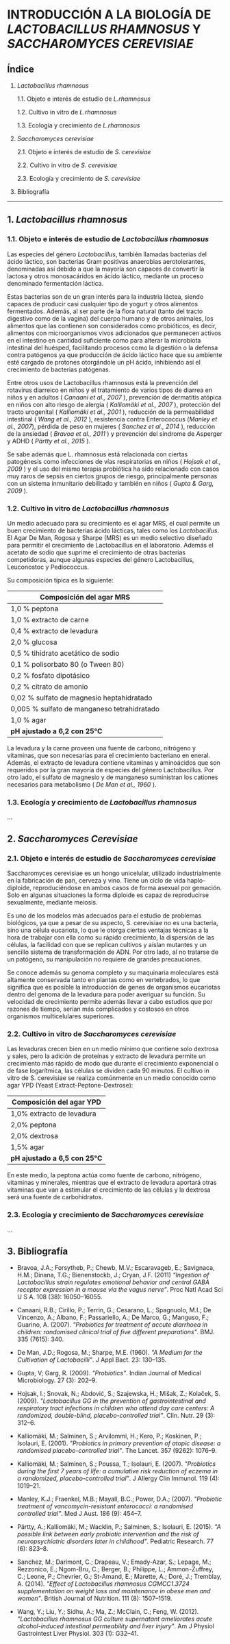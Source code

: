 # INTRODUCCIÓN A LA BIOLOGÍA DE *LACTOBACILLUS RHAMNOSUS* Y *SACCHAROMYCES CEREVISIAE*

## Índice
1. *Lactobacillus rhamnosus*

    1.1. Objeto e interés de estudio de *L.rhamnosus*

    1.2. Cultivo in vitro de *L.rhamnosus*

    1.3. Ecología y crecimiento de *L.rhamnosus*


2. *Saccharomyces cerevisiae*

    2.1. Objeto e interés de estudio de *S. cerevisiae*
    
    2.2. Cultivo in vitro de *S. cerevisiae*
    
    2.3. Ecología y crecimiento de *S. cerevisiae*
    
    
3. Bibliografía

---------------------------------------------------------------

## **1. *Lactobacillus rhamnosus***

### **1.1. Objeto e interés de estudio de *Lactobacillus rhamnosus***

Las especies del género *Lactobacillus*, también llamadas bacterias del ácido láctico, son bacterias Gram positivas anaerobias aerotolerantes, denominadas así debido a que la mayoría son capaces de convertir la lactosa y otros monosacáridos en ácido láctico, mediante un proceso denominado fermentación láctica.

Estas bacterias son de un gran interés para la industria láctea, siendo capaces de producir casi cualquier tipo de yogurt y otros alimentos fermentados. Además, al ser parte de la flora natural (tanto del  tracto digestivo como de la vagina) del cuerpo humano y de otros animales, los alimentos que las contienen son considerados como probióticos, es decir, alimentos con microorganismos vivos adicionados que permanecen activos en el intestino en cantidad suficiente como para alterar la microbiota intestinal del huésped, facilitando procesos como la digestión o la defensa contra patógenos ya que producción de ácido láctico hace que su ambiente esté cargado de protones otorgándole un pH ácido, inhibiendo así el crecimiento de bacterias patógenas. 

Entre otros usos de Lactobacillus rhamnosus está la prevención del rotavirus diarreico en niños y el tratamiento de varios tipos de diarrea en niños y en adultos ( *Canaani et al., 2007* ), prevención de dermatitis atópica en niños con alto riesgo de alergia ( *Kalliomäki et al., 2007* ), protección del tracto urogenital ( *Kalliomäki et al., 2001* ), reducción de la permeabilidad intestinal ( *Wang et al., 2012* ), resistencia contra Enterococcus (*Manley et al., 2007*), pérdida de peso en mujeres ( *Sanchez et al., 2014* ), reducción de la ansiedad ( *Bravoa et al., 2011* ) y prevención del síndrome de Asperger y ADHD ( *Pärtty et al., 2015* ).

Se sabe además que L. rhamnosus está relacionada con ciertas patogénesis como infecciones de vías respiratorias en niños ( *Hojsak et al., 2009* ) y el uso del mismo terapia probiótica ha sido relacionado con casos muy raros de sepsis en ciertos grupos de riesgo, principalmente personas con un sistema inmunitario debilitado y también en niños ( *Gupta & Garg, 2009* ).


### **1.2. Cultivo in vitro de *Lactobacillus rhamnosus***

Un medio adecuado para su crecimiento es el agar MRS, el cual permite un buen crecimiento de bacterias ácido lácticas, tales como los *Lactobacillus*. El Agar De Man, Rogosa y Sharpe (MRS) es un medio selectivo diseñado para permitir el crecimiento de Lactobacillus en el laboratorio. Además el acetato de sodio que suprime el crecimiento de otras bacterias competidoras, aunque algunas especies del género  Lactobacillus, Leuconostoc y Pediococcus. 

Su composición típica es la siguiente:

Composición del agar MRS | 
------------ | 
1,0 % peptona |
1,0 % extracto de carne |
0,4 % extracto de levadura |
2,0 % glucosa |
0,5 % tihidrato acetático de sodio |
0,1 % polisorbato 80 (o Tween 80) |
0,2 % fosfato dipotásico |
0,2 % citrato de amonio |
0,02 % sulfato de magnesio heptahidratado |
0,005 % sulfato de manganeso tetrahidratado |
1,0 % agar |
**pH ajustado a 6,2 con 25°C** |

La levadura y la carne proveen una fuente de carbono, nitrógeno y vitaminas, que son necesarias para el crecimiento bacteriano en eneral. Además, el extracto de levadura contiene vitaminas y aminoácidos que son requeridos por la gran mayoría de especies del género Lactobacillus. Por otro lado, el sulfato de magnesio y de manganeso suministran los cationes necesarios para metabolismo ( *De Man et al., 1960* ).  

### **1.3. Ecología y crecimiento de *Lactobacillus rhamnosus***
...
## **2. *Saccharomyces Cerevisiae***

### **2.1. Objeto e interés de estudio de *Saccharomyces cerevisiae***

Saccharomyces cerevisiae es un hongo unicelular, utilizado industrialmente en la fabricación de pan, cerveza y vino. Tiene un ciclo de vida haplo-diploide, reproduciéndose en ambos casos de forma asexual por gemación. Solo en algunas situaciones la forma diploide es  capaz de reproducirse sexualmente, mediante meiosis.

Es uno de los modelos más adecuados para el estudio de problemas biológicos, ya que a pesar de su aspecto, S. cerevisiae no es una bacteria, sino una célula eucariota, lo que le otorga ciertas ventajas técnicas a la hora de trabajar con ella como su rápido crecimiento, la dispersión de las células, la facilidad con que se replican cultivos y aíslan mutantes y un sencillo sistema de transformación de ADN. Por otro lado, al no tratarse de un patógeno, su manipulación no requiere de grandes precauciones.

Se conoce además su genoma completo y su maquinaria moleculares está altamente conservada tanto en plantas como en vertebrados, lo que significa que es posible la introducción de genes de organismos eucariotas dentro del genoma de la levadura para poder averiguar su función. Su velocidad de crecimiento permite además llevar a cabo estudios que por razones de tiempo, serían más complicados y costosos en otros organismos multicelulares superiores.

### **2.2. Cultivo in vitro de *Saccharomyces cerevisiae***

Las levaduras crecen bien en un medio mínimo que contiene solo dextrosa y sales, pero la adición de proteínas y extracto de levadura permite un crecimiento más rápido de modo que durante el crecimiento exponencial o de fase logarítmica, las células se dividen cada 90 minutos. El cultivo in vitro de S. cerevisiae se realiza comúnmente en un medio conocido como agar YPD (Yeast Extract-Peptone-Dextrose):

Composición del agar YPD |
---------------------- |
1,0% extracto de levadura |
2,0% peptona |
2,0% dextrosa |
1,5% agar |
**pH ajustado a 6,5 con 25°C** |

En este medio, la peptona actúa como fuente de carbono, nitrógeno, vitaminas y minerales, mientras que el extracto de levadura aportará otras vitaminas que van a estimular el crecimiento de las células y la dextrosa será una fuente de carbohidratos.

### **2.3. Ecología y crecimiento de *Saccharomyces cerevisiae***
...
## **3. Bibliografía**

* Bravoa, J.A.; Forsytheb, P.; Chewb, M.V.; Escaravageb, E.; Savignaca, H.M.; Dinana, T.G.; Bienenstockb, J.; Cryan, J.F. (2011) *“Ingestion of Lactobacillus strain regulates emotional behavior and central GABA receptor expression in a mouse via the vagus nerve”*. Proc Natl Acad Sci U S A. 108 (38): 16050–16055.

* Canaani, R.B.; Cirillo, P.; Terrin, G.; Cesarano, L.; Spagnuolo, M.I.; De Vincenzo, A.; Albano, F.; Passariello, A.; De Marco, G.; Manguso, F.; Guarino, A. (2007). *"Probiotics for treatment of accute diarrhoea in children: randomised clinical trial of five different preparations"*. BMJ. 335 (7615): 340.

* De Man, J.D.; Rogosa, M.; Sharpe, M.E. (1960). *"A Medium for the Cultivation of Lactobacilli"*. J Appl Bact. 23: 130–135.

* Gupta, V; Garg, R. (2009). *"Probiotics"*. Indian Journal of Medical Microbiology. 27 (3): 202–9.

* Hojsak, I.; Snovak, N.; Abdović, S.; Szajewska, H.; Mišak, Z.; Kolaček, S. (2009). *"Lactobacillus GG in the prevention of gastrointestinal and respiratory tract infections in children who attend day care centers: A randomized, double-blind, placebo-controlled trial"*. Clin. Nutr. 29 (3): 312–6.

* Kalliomäki, M.; Salminen, S.; Arvilommi, H.; Kero, P.; Koskinen, P.; Isolauri, E. (2001). *"Probiotics in primary prevention of atopic disease: a randomised placebo-controlled trial"*. The Lancet. 357 (9262): 1076–9.

* Kalliomäki, M.; Salminen, S.; Poussa, T.; Isolauri, E. (2007). *"Probiotics during the first 7 years of life: a cumulative risk reduction of eczema in a randomized, placebo-controlled trial"*. J Allergy Clin Immunol. 119 (4): 1019–21.

* Manley, K.J.; Fraenkel, M.B.; Mayall, B.C.; Power, D.A.; (2007). *"Probiotic treatment of vancomycin-resistant enterococci: a randomised controlled trial"*. Med J Aust. 186 (9): 454–7.

* Pärtty, A.; Kalliomäki, M.; Wacklin, P.; Salminen, S.; Isolauri, E. (2015). *"A possible link between early probiotic intervention and the risk of neuropsychiatric disorders later in childhood"*. Pediatric Research. 77 (6): 823–8.

* Sanchez, M.; Darimont, C.; Drapeau, V.; Emady-Azar, S.; Lepage, M.; Rezzonico, E.; Ngom-Bru, C.; Berger, B.; Philippe, L.; Ammon-Zuffrey, C.; Leone, P.; Chevrier, G.; St-Amand, E.; Marette, A.; Doré, J.; Tremblay, A. (2014). *"Effect of Lactobacillus rhamnosus CGMCC1.3724 supplementation on weight loss and maintenance in obese men and women"*. British Journal of Nutrition. 111 (8): 1507–1519.

* Wang, Y.; Liu, Y.; Sidhu, A.; Ma, Z.; McClain, C.; Feng, W. (2012). *"Lactobacillus rhamnosus GG culture supernatant ameliorates acute alcohol-induced intestinal permeability and liver injury"*. Am J Physiol Gastrointest Liver Physiol. 303 (1): G32–41.
